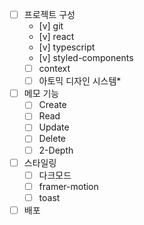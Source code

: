 -   [ ] 프로젝트 구성
    -   [v] git
    -   [v] react
    -   [v] typescript
    -   [v] styled-components
    -   [ ] context
    -   [ ] 아토믹 디자인 시스템\*
-   [ ] 메모 기능
    -   [ ] Create
    -   [ ] Read
    -   [ ] Update
    -   [ ] Delete
    -   [ ] 2-Depth
-   [ ] 스타일링
    -   [ ] 다크모드
    -   [ ] framer-motion
    -   [ ] toast
-   [ ] 배포

